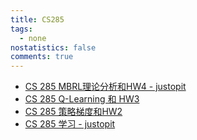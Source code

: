 ```yaml
---
title: CS285
tags:
  - none
nostatistics: false
comments: true
---
```


- [CS 285 MBRL理论分析和HW4 - justopit](https://zhuanlan.zhihu.com/p/1903929233920730839)
- [CS 285 Q-Learning 和 HW3](https://zhuanlan.zhihu.com/p/1892960334219818501/)
- [CS 285 策略梯度和HW2](https://zhuanlan.zhihu.com/p/1891065022836343795)
- [CS 285 学习 - justopit](https://zhuanlan.zhihu.com/p/1890333346141287156)
